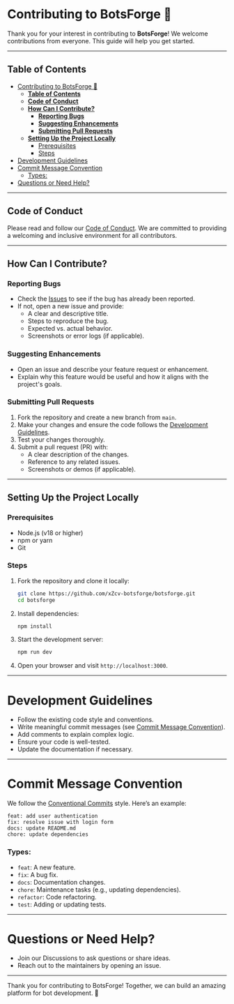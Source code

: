# Contributing to BotsForge 🚀

Thank you for your interest in contributing to **BotsForge**! We welcome contributions from everyone. This guide will help you get started.

---

## **Table of Contents**
- [Contributing to BotsForge 🚀](#contributing-to-botsforge-)
  - [**Table of Contents**](#table-of-contents)
  - [**Code of Conduct**](#code-of-conduct)
  - [**How Can I Contribute?**](#how-can-i-contribute)
    - [**Reporting Bugs**](#reporting-bugs)
    - [**Suggesting Enhancements**](#suggesting-enhancements)
    - [**Submitting Pull Requests**](#submitting-pull-requests)
  - [**Setting Up the Project Locally**](#setting-up-the-project-locally)
    - [Prerequisites](#prerequisites)
    - [Steps](#steps)
- [Development Guidelines](#development-guidelines)
- [Commit Message Convention](#commit-message-convention)
    - [Types:](#types)
- [Questions or Need Help?](#questions-or-need-help)

---

## **Code of Conduct**
Please read and follow our [Code of Conduct](CODE_OF_CONDUCT.md). We are committed to providing a welcoming and inclusive environment for all contributors.

---

## **How Can I Contribute?**

### **Reporting Bugs**
- Check the [Issues](https://github.com/xZcv-botsforge/botsforge/issues) to see if the bug has already been reported.
- If not, open a new issue and provide:
  - A clear and descriptive title.
  - Steps to reproduce the bug.
  - Expected vs. actual behavior.
  - Screenshots or error logs (if applicable).

### **Suggesting Enhancements**
- Open an issue and describe your feature request or enhancement.
- Explain why this feature would be useful and how it aligns with the project's goals.

### **Submitting Pull Requests**
1. Fork the repository and create a new branch from `main`.
2. Make your changes and ensure the code follows the [Development Guidelines](#development-guidelines).
3. Test your changes thoroughly.
4. Submit a pull request (PR) with:
   - A clear description of the changes.
   - Reference to any related issues.
   - Screenshots or demos (if applicable).

---

## **Setting Up the Project Locally**

### Prerequisites
- Node.js (v18 or higher)
- npm or yarn
- Git

### Steps
1. Fork the repository and clone it locally:
   ```bash
   git clone https://github.com/xZcv-botsforge/botsforge.git
   cd botsforge
   ```
2. Install dependencies:
    ```bash
    npm install
    ```
3. Start the development server:
    ```bash
    npm run dev
    ```
4. Open your browser and visit ```http://localhost:3000```.

---

# Development Guidelines
- Follow the existing code style and conventions.
- Write meaningful commit messages (see [Commit Message Convention](https://www.conventionalcommits.org/)).
- Add comments to explain complex logic.
- Ensure your code is well-tested.
- Update the documentation if necessary.

---

# Commit Message Convention
We follow the [Conventional Commits](https://www.conventionalcommits.org/) style. Here’s an example:

```
feat: add user authentication
fix: resolve issue with login form
docs: update README.md
chore: update dependencies
```

### Types:
- ```feat```: A new feature.
- ```fix```: A bug fix.
- ```docs```: Documentation changes.
- ```chore```: Maintenance tasks (e.g., updating dependencies).
- ```refactor```: Code refactoring.
- ```test```: Adding or updating tests.
---

# Questions or Need Help?
- Join our Discussions to ask questions or share ideas.
- Reach out to the maintainers by opening an issue.

---

Thank you for contributing to BotsForge! Together, we can build an amazing platform for bot development. 🚀